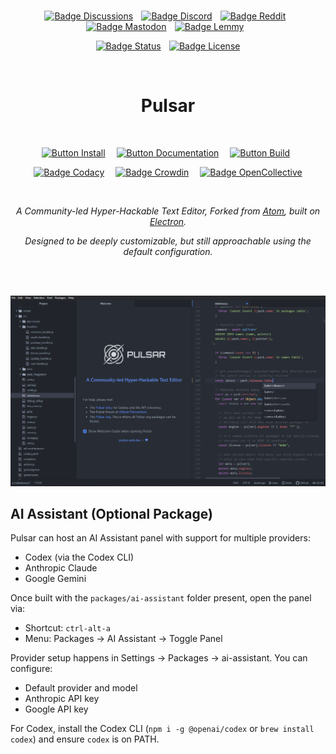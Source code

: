 
<br>

<div align = center>

[![Badge Discussions]][Discussions]  
[![Badge Discord]][Discord]  
[![Badge Reddit]][Reddit]  
[![Badge Mastodon]][Mastodon]  
[![Badge Lemmy]][Lemmy]  

[![Badge Status]][Status]  
[![Badge License]][License]

<br>

# Pulsar

<br>

[![Button Install]][Install]   
[![Button Documentation]][Documentation]   
[![Button Build]][Build] 

[![Badge Codacy]][Codacy]   
[![Badge Crowdin]][Crowdin]   
[![Badge OpenCollective]][OpenCollective]

<br>

*A Community-led Hyper-Hackable Text Editor,*
*Forked from [Atom], built on [Electron].*

*Designed to be deeply customizable, but still*
*approachable using the default configuration.*


<br>
<br>

[![Preview]][#]

</div>

<!---------------------------{ Links }--------------------------->

[OpenCollective]: https://opencollective.com/pulsar-edit
[Discussions]: https://github.com/orgs/pulsar-edit/discussions
[Electron]: https://github.com/electron/electron
[Atom]: https://github.blog/2022-06-08-sunsetting-atom/
[Discord]: https://discord.gg/7aEbB9dGRT 'Join the Pulsar Discord today!'
[Crowdin]: https://crowdin.pulsar-edit.dev
[Status]: https://cirrus-ci.com/github/pulsar-edit/pulsar/master
[Codacy]: https://app.codacy.com/gh/pulsar-edit/pulsar
[Reddit]: https://www.reddit.com/r/pulsaredit/
[Mastodon]: https://fosstodon.org/@pulsaredit/
[Lemmy]: https://lemmy.ml/c/pulsaredit/

[#]: #


<!---------------------------{ Documents }--------------------------->

[Documentation]: https://pulsar-edit.dev/docs/ 'Information how to use & work with Pulsar.'
[Install]: https://pulsar-edit.dev/docs/launch-manual/sections/getting-started/#installing-pulsar 'How to install Pulsar on your system.'
[Build]: https://pulsar-edit.dev/docs/launch-manual/sections/core-hacking/#building-pulsar 'Instructions on how to build Pulsar by yourself.'

[License]: LICENSE.md


## AI Assistant (Optional Package)

Pulsar can host an AI Assistant panel with support for multiple providers:

- Codex (via the Codex CLI)
- Anthropic Claude
- Google Gemini

Once built with the `packages/ai-assistant` folder present, open the panel via:

- Shortcut: `ctrl-alt-a`
- Menu: Packages → AI Assistant → Toggle Panel

Provider setup happens in Settings → Packages → ai-assistant. You can configure:

- Default provider and model
- Anthropic API key
- Google API key

For Codex, install the Codex CLI (`npm i -g @openai/codex` or `brew install codex`) and ensure `codex` is on PATH.


<!---------------------------{ Images }--------------------------->

[Preview]: resources/readme.png 'Preview of the editor.'


<!---------------------------{ Badges }--------------------------->

[Badge OpenCollective]: https://opencollective.com/pulsar-edit/tiers/badge.svg
[Badge Discussions]: https://img.shields.io/github/discussions/pulsar-edit/.github?style=for-the-badge&logo=GitHub&labelColor=50555b&color=35393d
[Badge Upstream]: https://img.shields.io/badge/Upstream_Status-Sunset-966227.svg?style=for-the-badge&labelColor=c38033
[Badge Discord]: https://img.shields.io/badge/Discord-4b7494.svg?style=for-the-badge&labelColor=6399c4&logoColor=white&logo=Discord
[Badge License]: https://img.shields.io/badge/License-MIT-ac7f31.svg?style=for-the-badge&labelColor=e5ab42
[Badge Crowdin]: https://badges.crowdin.net/pulsar-edit/localized.svg
[Badge Codacy]: https://app.codacy.com/project/badge/Grade/24873ecb93dc4c1d865202ce5b24efc1
<!-- Reddit subscribers badge broken. See: https://github.com/badges/shields/issues/9817 & https://github.com/badges/shields/issues/9256 -->
<!-- [Badge Reddit]: https://img.shields.io/reddit/subreddit-subscribers/pulsaredit?style=for-the-badge&label=Reddit&logoColor=white&logo=Reddit&labelColor=e05d44&color=b14835 -->
[Badge Reddit]: https://img.shields.io/badge/%2Fr%2Fpulsaredit-e05d44?style=for-the-badge&logo=Reddit&logoColor=white&labelColor=e05d44&color=b14835
[Badge Status]: https://img.shields.io/cirrus/github/pulsar-edit/pulsar?style=for-the-badge&labelColor=c77b7f&label=Build%20Status&color=8d575a
[Badge Mastodon]: https://img.shields.io/mastodon/follow/109416671848539153?domain=https%3A%2F%2Ffosstodon.org%2F&style=for-the-badge&logo=Mastodon&logoColor=white&label=Mastodon&labelColor=a0a0d8&color=7c7cc1
[Badge Lemmy]: https://img.shields.io/lemmy/pulsaredit%40lemmy.ml?style=for-the-badge&logo=Lemmy&logoColor=white&label=Lemmy&labelColor=64ad82&color=1d9b52


<!--------------------------{ Buttons }--------------------------->

[Button Documentation]: https://img.shields.io/badge/Documentation-6399c4?style=for-the-badge&logoColor=white&logo=GitBook
[Button Install]: https://img.shields.io/badge/Install-78af9f?style=for-the-badge&logoColor=white&logo=DocuSign
[Button Build]: https://img.shields.io/badge/Building-e5ab42?style=for-the-badge&logoColor=white&logo=GNUBash
